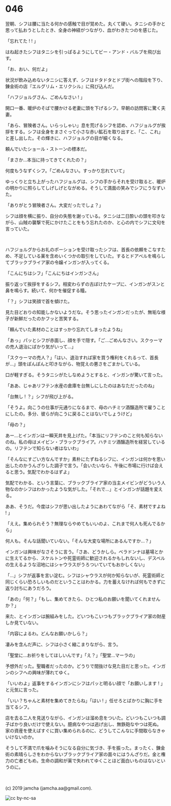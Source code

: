 

# 046

翌朝、シフは腰に当たる何かの感触で目が覚めた。丸くて硬い。タニシの手かと思って払おうとしたとき、全身の神経がつながり、血がわきたつのを感じた。

「忘れてた ! ! 」

はね起きたシフはタニシを引っぱるようにしてビー・アンド・バルブを飛び出す。

「お、おい、何だよ」

状況が飲み込めないタニシに答えず、シフはドタドタとドブ街への階段を下り、錬金術の店『エルグリム・エリクシル』に飛び込んだ。

「ハフジョルグさん、ごめんなさい ! 」

開口一番、暖炉のそばで腰かける老妻に頭を下げるシフ。早朝の訪問客に驚く夫妻。

「あら、冒険者さん。いらっしゃい」息を荒げるシフを認め、ハフジョルグが挨拶をする。シフは全身をまさぐって小さな赤い鉱石を取り出すと、「こ、これ」と差し出した。その輝きに、ハフジョルグの目が細くなる。

頼んでいたショール・ストーンの標本だ。

「まさか…本当に持ってきてくれたの？」

何度もうなずくシフ。「ごめんなさい。すっかり忘れていて」

ゆっくりと立ち上がったハフジョルグは、シフの手からそれを受け取ると、暖炉の明かりに照らしてしげしげとながめる。そうして満面の笑みでシフにうなずいた。

「ありがとう冒険者さん。大変だったでしょ？」

シフは顔を横に振り、自分の失態を謝っている。タニシは二日酔いの頭を叩きながら、山賊の襲撃で死にかけたことをもう忘れたのか、と心の内でシフに文句を言っていた。

<br>

ハフジョルグからお礼のポーションを受け取ったシフは、首長の依頼をこなすため、不足している薬を含めいくつかの取引をしていた。するとドアベルを鳴らしてブラックブライア家の令嬢インガンが入ってくる。

「こんにちはシフ」「こんにちはインガンさん」

振り返って挨拶をするシフ。相変わらずの古ぼけたケープに、インガンがスンと鼻を鳴らす。続いて、何かを催促する瞳。

「？」シフは笑顔で首を傾けた。

見た目どおりの知能しかないようだな。そう思ったインガンだったが、無垢な様子が新鮮だったのかフッと苦笑する。

「頼んでいた素材のことはすっかり忘れてしまったようね」

「あっ」パッとシフが赤面し、顔を手で隠す。「ご…ごめんなさい。スクゥーマの売人退治にばかり気がいって…」

「スクゥーマの売人？」「はい、退治すれば家を買う権利をくれるって、首長が…」頭をぽんぽんと叩きながら、物覚えの悪さをごまかしている。

口が軽すぎる。そうタニシがたしなめようとすると、インガンが驚いて言った。

「ああ、じゃあリフテン水産の倉庫を台無しにしたのはあなただったのね」

「台無し ! ？」シフが飛び上がる。

「そうよ。向こうの仕事が元通りになるまで、母のハチミツ酒醸造所で雇うことにしたの。多分、彼らが向こうに戻ることはないでしょうけど」

「母の？」

あー…とインガンは一瞬天井を見上げた。「本当にリフテンのこと何も知らないのね。私の母はメイビン・ブラックブライア。ハチミツ酒醸造所を経営しているの。リフテンで知らない者はないわ」

「そんなにすごい方なんですか」素朴にたずねるシフに、インガンは何かを思い出したのかうんざりした調子で言う。「会いたいなら、午後に市場に行けば会えると思う。気配でわかるはずよ」

気配でわかる、という言葉に、ブラックブライア家の当主メイビンがどういう人物なのかシフはわかったような気がした。「それで…」とインガンが話題を変える。

ああ、そうだ。今度はシフが思い出したようにあわてながら「そ、素材ですよね ! 」

「ええ。集められそう？無理ならやめてもいいのよ、これまで何人も死んでるから」

何人も。そんな話聞いていない。「そんな大変な場所にあるんですか…？」

インガンは興味がなさそうに言う。「さあ、どうかしら。ベラドンナは墓場とかに生えてるから、スケルトンや死霊術師に歓迎されるかもしれないし、デスベルの生えるような沼地にはシャウラスがうろついていてもおかしくない」

「…」シフが返事を言い淀む。シフはシャウラスが何か知らないが、死霊術師と同じくらい恐ろしいものだということはわかる。力を蓄えなければ何もできずに返り討ちにあうだろう。

「あの」「何？」「もし、集めてきたら、ひとつ私のお願いを聞いてくれませんか？」

来た、とインガンは腕組みをした。どいつもこいつもブラックブライア家の財産しか見ていない。

「内容によるわ。どんなお願いかしら？」

凄みを含んだ声に、シフは小さく縮こまりながら、言う。

「聖堂に…お祈りをしてほしいんです」「え？」「聖堂…マーラの」

予想外だった。聖職者だったのか。どうりで間抜けな見た目だと思った。インガンのシフへの興味が薄れてゆく。

「いいわよ」返事をするインガンにシフはパッと明るい顔で「お願いします ! 」と元気に言った。

「いい？ちゃんと素材を集めてきたらね」「はい ! 」任せろとばかりに胸に手を当てるシフ。

店を去る二人を見送りながら、インガンは溜め息をついた。どいつもこいつも調子ばかり良いだけで使えない。臆病なやつは逃げ出し、無鉄砲なやつは死ぬ。家の資産を使えばすぐに買い集められるのに、どうしてこんなに手間取らなきゃいけないのか。

そうして不満で爪を噛みそうになる自分に気づき、手を振った。まったく、錬金術の素晴らしさをわからないブラックブライア家の面々にはうんざりだ。金と権力の亡者どもめ。生命の調和が薬で失われてゆくことほど面白いものはないというのに。

<br>
<br>
(c) 2019 jamcha (jamcha.aa@gmail.com).

![cc by-nc-sa](https://i.creativecommons.org/l/by-nc-sa/4.0/88x31.png)

